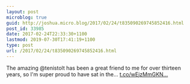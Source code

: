 ```yaml
---
layout: post
microblog: true
guid: http://joshua.micro.blog/2017/02/24/t835090269745852416.html
post_id: 33985
date: 2017-02-24T22:33:30+1100
lastmod: 2019-07-30T17:41:19+1100
type: post
url: /2017/02/24/t835090269745852416.html
---
```

The amazing @tenistolt has been a great friend to me for over thirteen years, so I'm super proud to have sat in the… [t.co/wEjzMmGKN...](https://t.co/wEjzMmGKNs)
